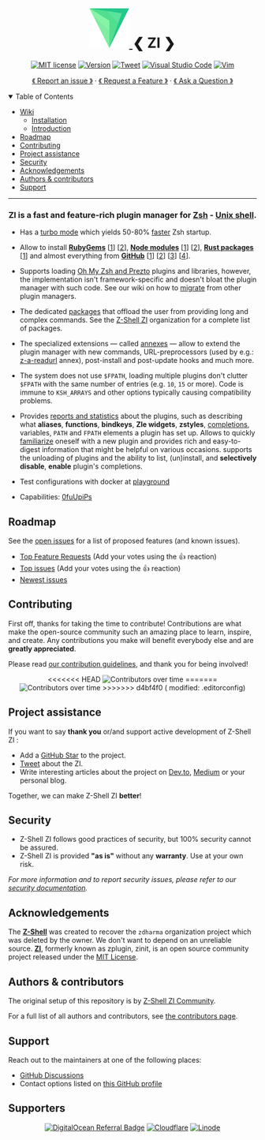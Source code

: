 <h1 align="center">
  <a href="https://github.com/z-shell/zi">
    <img src="images/logo.svg" alt="Logo" width="80" height="80"></img>
  </a>
❮ ZI ❯
  </h1><div align="center">
  
[![MIT license](https://img.shields.io/badge/License-MIT-blue.svg)](../LICENSE) [![Version][ver-badge]][ver-link] 
[![Tweet][twitter-badge]][twitter-link] [![Visual Studio Code](https://img.shields.io/badge/--007ACC?logo=visual%20studio%20code&logoColor=ffffff)](https://open.vscode.dev/z-shell/zi) [![Vim](https://img.shields.io/badge/--019733?logo=vim)](https://github.com/z-shell/zi-vim-syntax/)

<a href="https://github.com/z-shell/zi/issues/new?assignees=&labels=bug+%F0%9F%90%9E&template=01_bug_report.yml&title=bug%3A+">《 Report an issue 》</a>
· <a href="https://github.com/z-shell/zi/issues/new?assignees=&labels=feature-request+%F0%9F%92%A1&template=02_feature_request.yml&title=feat%3A+">《 Request a Feature 》</a>
· <a href="https://github.com/z-shell/zi/discussions">《 Ask a Question 》</a>
</div>

<details open="open">
<summary>Table of Contents</summary>

- [Wiki](https://github.com/z-shell/zi/wiki)
  - [Installation](https://github.com/z-shell/zi/wiki/Installation)
  - [Introduction](https://github.com/z-shell/zi/wiki/Introduction)
- [Roadmap](#roadmap)
- [Contributing](#contributing)
- [Project assistance](#project-assistance)
- [Security](#security)
- [Acknowledgements](#acknowledgements)
- [Authors & contributors](#authors--contributors)
- [Support](#support)

</details>

---

<h3><div align="center">

**ZI is a fast and feature-rich plugin manager for [Zsh](https://zsh.sourceforge.io/) - [Unix shell](https://en.wikipedia.org/wiki/Unix_shell).**

</div></h3>

- Has a [turbo mode](https://github.com/z-shell/zi/wiki/Introduction#turbo-mode-zsh--53) which yields 50-80% [faster](https://github.com/z-shell/pm-perf-test) Zsh startup.

- Allow to install [**RubyGems**](https://rubygems.org/) [[1](https://github.com/z-shell/zi/wiki/z-a-bin-gem-node)] [[2](https://github.com/z-shell/any-gem)], [**Node modules**](https://www.npmjs.com/) [[1](https://github.com/z-shell/zi/wiki/z-a-bin-gem-node)] [[2](https://github.com/z-shell/any-node)], [**Rust packages**](https://crates.io/) [[1](https://github.com/z-shell/zi/wiki/z-a-rust)] and almost everything from [**GitHub**](https://github.com) [[1](https://github.com/z-shell/zi/wiki/z-a-meta-plugins)] [[2](https://github.com/z-shell/zi/wiki/Gallery)] [[3](https://github.com/z-shell/zi/wiki/Annexes)] [[4](https://github.com/z-shell/zi/wiki/Packages)].

- Supports loading [Oh My Zsh and Prezto](https://github.com/z-shell/zi/wiki/Introduction#oh-my-zsh-prezto) plugins and libraries, however, the implementation isn't framework-specific and doesn't bloat the plugin manager with such code. See our wiki on how to [migrate](https://github.com/z-shell/zi/wiki/Usage#migration) from other plugin managers.

- The dedicated [packages](https://github.com/z-shell/zi/wiki/Packages/) that offload the user from providing long and complex commands. See the [Z-Shell ZI](https://github.com/z-shell) organization for a complete list of packages.

- The specialized extensions — called [annexes](https://github.com/z-shell/zi/wiki/Annexes/) — allow to extend the plugin manager with new commands, URL-preprocessors (used by e.g.: [z-a-readurl](https://github.com/z-shell/z-a-readurl) annex), post-install and post-update hooks and much more.

- The system does not use `$FPATH`, loading multiple plugins don't clutter `$FPATH` with the same number of entries (e.g. `10`, `15` or more). Code is immune to `KSH_ARRAYS` and other options typically causing compatibility problems.

- Provides [reports and statistics](https://github.com/z-shell/zi/wiki/Commands#reports-and-statistics) about the plugins, such as describing what **aliases**, **functions**, **bindkeys**, **Zle widgets**, **zstyles**, [completions](https://github.com/z-shell/zi/wiki/Introduction#completion-management), variables, `PATH` and `FPATH` elements a plugin has set up. Allows to quickly [familiarize](https://github.com/z-shell/zi/wiki/Profiling-plugins) oneself with a new plugin and provides rich and easy-to-digest information that might be helpful on various occasions. supports the unloading of plugins and the ability to list, (un)install, and **selectively disable**, **enable** plugin's completions.

- Test configurations with docker at [playground](https://github.com/z-shell/playground)

- Capabilities: [0fuUpiPs](https://github.com/z-shell/zi/wiki/Zsh-Plugin-Standard#9-global-capabilities)

## Roadmap

See the [open issues](https://github.com/z-shell/zi/issues) for a list of proposed features (and known issues).

- [Top Feature Requests](https://github.com/z-shell/zi/issues?q=label%3Aenhancement+is%3Aopen+sort%3Areactions-%2B1-desc) (Add your votes using the 👍 reaction)
- [Top issues](https://github.com/z-shell/zi/issues?q=is%3Aissue+is%3Aopen+label%3Abug+sort%3Areactions-%2B1-desc) (Add your votes using the 👍 reaction)
- [Newest issues](https://github.com/z-shell/zi/issues?q=is%3Aopen+is%3Aissue+label%3Abug)

## Contributing

First off, thanks for taking the time to contribute! Contributions are what make the open-source community such an amazing place to learn, inspire, and create. Any contributions you make will benefit everybody else and are **greatly appreciated**.

Please read [our contribution guidelines](CONTRIBUTING.md), and thank you for being involved!
  
<div align="center">
<<<<<<< HEAD
  <img src="https://contributor-graph-api.apiseven.com/contributors-svg?chart=contributorOverTime&repo=z-shell/zi" alt="Contributors over time" width="90%" height="300"></img>
=======
  <img src="https://contributor-graph-api.apiseven.com/contributors-svg?chart=contributorOverTime&repo=z-shell/zi" alt="Contributors over time" width="60%" height="300"></img>
>>>>>>> d4bf4f0 (	modified:   .editorconfig)
</div>

## Project assistance

If you want to say **thank you** or/and support active development of Z-Shell ZI :

- Add a [GitHub Star](https://github.com/z-shell/zi) to the project.
- [Tweet][twitter-link] about the ZI.
- Write interesting articles about the project on [Dev.to](https://dev.to/), [Medium](https://medium.com/) or your personal blog.

Together, we can make Z-Shell ZI **better**!

## Security

- Z-Shell ZI follows good practices of security, but 100% security cannot be assured.
- Z-Shell ZI is provided **"as is"** without any **warranty**. Use at your own risk.

_For more information and to report security issues, please refer to our [security documentation](../docs/SECURITY.md)._

## Acknowledgements

The [**Z-Shell**](https://github.com/z-shell) was created to recover the `zdharma` organization project which was deleted by the owner.
We don't want to depend on an unreliable source.
[**ZI**](https://github.com/z-shell/zi), formerly known as zplugin, zinit, is an open source community project released under the [MIT License](../LICENSE).

## Authors & contributors

The original setup of this repository is by [Z-Shell ZI Community](https://github.com/z-shell).

For a full list of all authors and contributors, see [the contributors page](https://github.com/z-shell/zi/contributors).

## Support

Reach out to the maintainers at one of the following places:

- [GitHub Discussions](https://github.com/z-shell/zi/discussions)
- Contact options listed on [this GitHub profile](https://github.com/z-shell)

## Supporters

<div align="center">
<a href="https://www.digitalocean.com/?refcode=090bdb63f800&utm_campaign=Referral_Invite&utm_medium=Referral_Program&utm_source=badge"><img src="https://web-platforms.sfo2.digitaloceanspaces.com/WWW/Badge%203.svg" alt="DigitalOcean Referral Badge" width="160" height="80" /></a>
<a href="https://cloudflare.com"><img src="https://github.com/ss-o/zi/raw/main/docs/images/cloudflare_shell_logo.png" alt="Cloudflare" width="160" height="80" /></a>
<a href="https://www.linode.com/?r=33649c0c3c30a16fbf06261c564753bd14e4b36e"><img src="https://github.com/ss-o/zi/raw/main/docs/images/linode-z-shell.png" alt="Linode" width="160" height="80" /></a>
</div>
  
[ver-badge]: https://img.shields.io/github/tag/z-shell/zi.svg
[ver-link]: https://github.com/z-shell/zi/releases
[twitter-badge]: https://badgen.net/badge/icon/twitter?icon=twitter&label
[twitter-link]: https://twitter.com/intent/tweet?text=Interactive%20feature-rich%20plugin%20manager&url=https://github.com/z-shell/zi&hashtags=zsh,zi,zshell

